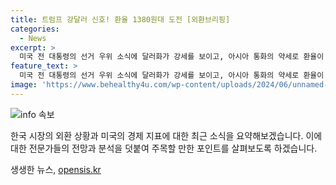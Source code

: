 ```yaml
---
title: 트럼프 강달러 신호! 환율 1380원대 도전 [외환브리핑]
categories:
  - News
excerpt: >
  미국 전 대통령의 선거 우위 소식에 달러화가 강세를 보이고, 아시아 통화의 약세로 환율이 상승할 전망이다. 미국 제조업 PMI가 예상을 밑돌며 경제 위축이 더욱 심화되고 있으며, 트럼프의 재선 가능성에 따라 국채 금리와 달러가 상승했다. 이에 달러는 엔화와 위안화에 저항선을 웃돌며 강세를 보이고 있으며, 환율은 상승 압력을 받을 것으로 예상된다. 달러 환율이 높아지면서 경제 지표의 둔화와 트럼프의 재선 가능성이 시장에 영향을 미치고 있다.
feature_text: >
  미국 전 대통령의 선거 우위 소식에 달러화가 강세를 보이고, 아시아 통화의 약세로 환율이 상승할 전망이다. 미국 제조업 PMI가 예상을 밑돌며 경제 위축이 더욱 심화되고 있으며, 트럼프의 재선 가능성에 따라 국채 금리와 달러가 상승했다. 이에 달러는 엔화와 위안화에 저항선을 웃돌며 강세를 보이고 있으며, 환율은 상승 압력을 받을 것으로 예상된다. 달러 환율이 높아지면서 경제 지표의 둔화와 트럼프의 재선 가능성이 시장에 영향을 미치고 있다.
image: 'https://www.behealthy4u.com/wp-content/uploads/2024/06/unnamed-file.png'
---
```


<p><img src="https://www.behealthy4u.com/wp-content/uploads/2024/06/unnamed-file.png" alt="info 속보" /></p>

<p>한국 시장의 외환 상황과 미국의 경제 지표에 대한 최근 소식을 요약해보겠습니다. 이에 대한 전문가들의 전망과 분석을 덧붙여 주목할 만한 포인트를 살펴보도록 하겠습니다. </p>

<p data-ke-size="size16"></p>
생생한 뉴스, <a href="https://opensis.kr" rel="dofollow">opensis.kr</a>


